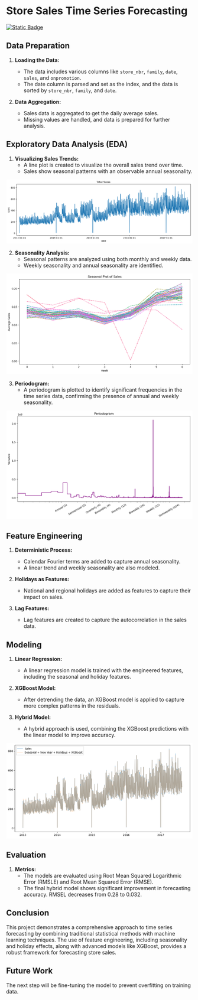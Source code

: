 # Store Sales Time Series Forecasting

[![Static Badge](https://img.shields.io/badge/View_on-Kaggle-blue)](https://www.kaggle.com/competitions/store-sales-time-series-forecasting/overview)

## Data Preparation

1. **Loading the Data:**
   - The data includes various columns like `store_nbr`, `family`, `date`, `sales`, and `onpromotion`.
   - The date column is parsed and set as the index, and the data is sorted by `store_nbr`, `family`, and `date`.

2. **Data Aggregation:**
   - Sales data is aggregated to get the daily average sales.
   - Missing values are handled, and data is prepared for further analysis.

## Exploratory Data Analysis (EDA)

1. **Visualizing Sales Trends:**
   - A line plot is created to visualize the overall sales trend over time.
   - Sales show seasonal patterns with an observable annual seasonality.

![trend](img/trend.png)

2. **Seasonality Analysis:**
   - Seasonal patterns are analyzed using both monthly and weekly data.
   - Weekly seasonality and annual seasonality are identified.

![season](img/seasonality.png)

3. **Periodogram:**
   - A periodogram is plotted to identify significant frequencies in the time series data, confirming the presence of annual and weekly seasonality.

![periodogram](img/periodogram.png)

## Feature Engineering

1. **Deterministic Process:**
   - Calendar Fourier terms are added to capture annual seasonality.
   - A linear trend and weekly seasonality are also modeled.

2. **Holidays as Features:**
   - National and regional holidays are added as features to capture their impact on sales.

3. **Lag Features:**
   - Lag features are created to capture the autocorrelation in the sales data.

## Modeling

1. **Linear Regression:**
   - A linear regression model is trained with the engineered features, including the seasonal and holiday features.

2. **XGBoost Model:**
   - After detrending the data, an XGBoost model is applied to capture more complex patterns in the residuals.

3. **Hybrid Model:**
   - A hybrid approach is used, combining the XGBoost predictions with the linear model to improve accuracy.
  
![predict](img/prediction.png)

## Evaluation

1. **Metrics:**
   - The models are evaluated using Root Mean Squared Logarithmic Error (RMSLE) and Root Mean Squared Error (RMSE).
   - The final hybrid model shows significant improvement in forecasting accuracy. RMSEL decreases from  0.28 to 0.032.

## Conclusion

This project demonstrates a comprehensive approach to time series forecasting by combining traditional statistical methods with machine learning techniques. The use of feature engineering, including seasonality and holiday effects, along with advanced models like XGBoost, provides a robust framework for forecasting store sales.

## Future Work

The next step will be fine-tuning the model to prevent overfitting on training data.


